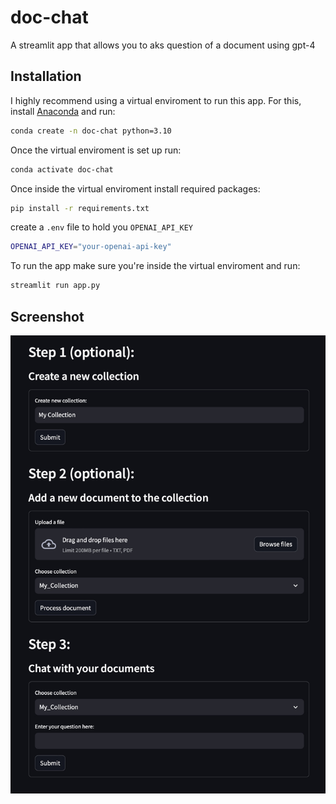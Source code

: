 # doc-chat
A streamlit app that allows you to aks question of a document using gpt-4
## Installation
I highly recommend using a virtual enviroment to run this app. For this, install [Anaconda](https://www.anaconda.com/download) and run:
```bash
conda create -n doc-chat python=3.10
```
Once the virtual enviroment is set up run:
```bash
conda activate doc-chat
```
Once inside the virtual enviroment install required packages:
```bash
pip install -r requirements.txt
``````

create a `.env` file to hold you `OPENAI_API_KEY`

```bash
OPENAI_API_KEY="your-openai-api-key"
```
To run the app make sure you're inside the virtual enviroment and run:
```bash
streamlit run app.py
```
## Screenshot
![screenshot](docs/screenshot.jpg)